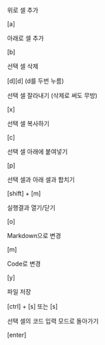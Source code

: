 위로 셀 추가

[a]



아래로 셀 추가

[b]



선택 셀 삭제

[d][d] (d를 두번 누름)



선택 셀 잘라내기 (삭제로 써도 무방)

[x]



선택 셀 복사하기 

[c] 



선택 셀 아래에 붙여넣기

[p] 



선택 셀과 아래 셀과 합치기

[shift] + [m]



실행결과 열기/닫기

[o]



Markdown으로 변경

[m]



Code로 변경

[y]



파일 저장

[ctrl] + [s] 또는 [s] 



선택 셀의 코드 입력 모드로 돌아가기

[enter]

